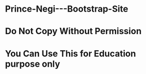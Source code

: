 # Prince-Negi---Bootstrap-Site
# Do Not Copy Without Permission
# You Can Use This for Education purpose only
